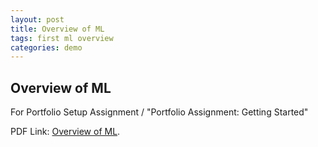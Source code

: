 ```yaml
---
layout: post
title: Overview of ML
tags: first ml overview
categories: demo
---
```


## Overview of ML

For Portfolio Setup Assignment / "Portfolio Assignment: Getting Started"

PDF Link: [Overview of ML](https://coltonxan.github.io/Class_Portfolio/Overview_of_ML.pdf).
